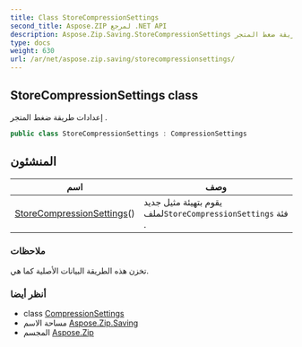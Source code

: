 ```yaml
---
title: Class StoreCompressionSettings
second_title: Aspose.ZIP لمرجع .NET API
description: Aspose.Zip.Saving.StoreCompressionSettings فصل. إعدادات طريقة ضغط المتجر .
type: docs
weight: 630
url: /ar/net/aspose.zip.saving/storecompressionsettings/
---
```

## StoreCompressionSettings class

إعدادات طريقة ضغط المتجر .

```csharp
public class StoreCompressionSettings : CompressionSettings
```

## المنشئون

| اسم | وصف |
| --- | --- |
| [StoreCompressionSettings](storecompressionsettings/)() | يقوم بتهيئة مثيل جديد لملف`StoreCompressionSettings` فئة . |

### ملاحظات

تخزن هذه الطريقة البيانات الأصلية كما هي.

### أنظر أيضا

* class [CompressionSettings](../compressionsettings/)
* مساحة الاسم [Aspose.Zip.Saving](../../aspose.zip.saving/)
* المجسم [Aspose.Zip](../../)


